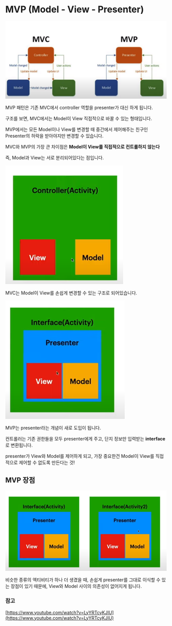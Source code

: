 # MVP (Model - View - Presenter)

![Untitled](./images/Untitled.png)

MVP 패턴은 기존 MVC에서 controller 역할을 presenter가 대신 하게 됩니다.

구조를 보면, MVC에서는 Model이 View 직접적으로 바꿀 수 있는 형태입니다.

MVP에서는 모든 Model이나 View를 변경할 때 중간에서 제어해주는 친구인 Presenter의 허락을 받아야지만 변경할 수 있습니다.

MVC와 MVP의 가장 큰 차이점은 **Model이 View를 직접적으로 컨트롤하지 않는다**

즉, Model과 View는 서로 분리되어있다는 점입니다.


![Untitled](./images/Untitled%201.png)

MVC는 Model이 View를 손쉽게 변경할 수 있는 구조로 되어있습니다.

![Untitled](./images/Untitled%202.png)

MVP는 presenter라는 개념이 새로 도입이 됩니다.

컨트롤러는 기존 권한들을 모두 presenter에게 주고, 단지 정보만 입력받는  **interface** 로 변환됩니다.

presenter가 View와 Model를 제어하게 되고, 가장 중요한건 Model이 View를 직접적으로 제어할 수 없도록 만든다는 것!

## MVP 장점

![Untitled](./images/Untitled%203.png)

비슷한 종류의 엑티비티가 하나 더 생겼을 때, 손쉽게 presenter를 그대로 이식할 수 있는 장점이 있기 때문에, View와 Model 사이의 의존성이 없어지게 됩니다.

### 참고

[https://www.youtube.com/watch?v=LyYRTcyKJIU](https://www.youtube.com/watch?v=LyYRTcyKJIU)
